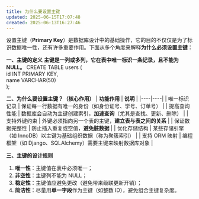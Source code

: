 ```yaml
---
title: 为什么要设置主键
updated: 2025-06-15T17:07:48
created: 2025-06-13T16:27:46
---
```


设置主键（**Primary Key**）是数据库设计中的基础操作，它的目的不仅仅是为了标识数据唯一性，还有许多重要作用。下面从多个角度来解释**为什么必须设置主键**：

**一、主键的定义**
**主键是一列或多列，它在表中唯一标识一条记录，且不能为 NULL。**
CREATE TABLE users (  
id INT PRIMARY KEY,  
name VARCHAR(50)  
);

**二、为什么要设置主键？（核心作用）**
| **功能作用** | **说明** |
|----|----|
| 唯一标识记录 | 保证每一行数据有唯一的身份（如身份证号、学号、订单号） |
| 提高查询性能 | 数据库会自动为主键创建索引，**加速查询**（尤其是查找、更新、删除） |
| 支持外键约束 | 外键必须指向另一个表的主键，**建立表与表之间的关系** |
| 保证数据完整性 | 防止插入重复或空值，**避免脏数据** |
| 优化存储结构 | 某些存储引擎（如 InnoDB）以主键为基础组织数据（称为聚簇索引） |
| 支持 ORM 映射 | 编程框架（如 Django、SQLAlchemy）需要主键来映射数据库对象 |

**三、主键的设计规则**
1.  **唯一性**：主键值在表中必须唯一；
2.  **非空性**：主键列不能为 NULL；
3.  **稳定性**：主键值应避免更改（避免带来级联更新开销）；
4.  **简洁性**：尽量用**单一字段**作为主键（如整数 ID），避免组合主键复杂度。
